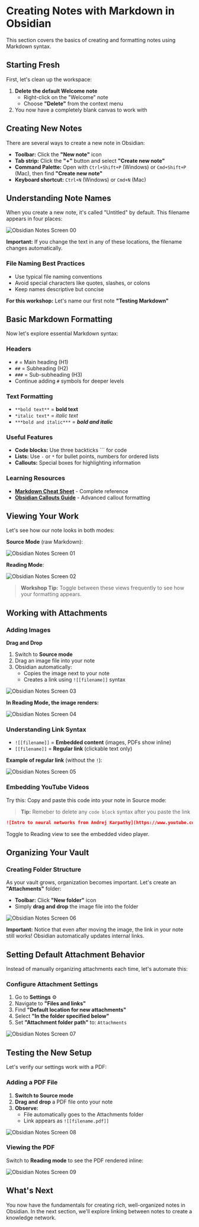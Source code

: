 # Creating Notes with Markdown in Obsidian

This section covers the basics of creating and formatting notes using Markdown syntax.

## Starting Fresh

First, let's clean up the workspace:
1. **Delete the default Welcome note**
   - Right-click on the "Welcome" note
   - Choose **"Delete"** from the context menu
2. You now have a completely blank canvas to work with

## Creating New Notes

There are several ways to create a new note in Obsidian:

- **Toolbar:** Click the **"New note"** icon
- **Tab strip:** Click the **"+"** button and select **"Create new note"**
- **Command Palette:** Open with `Ctrl+Shift+P` (Windows) or `Cmd+Shift+P` (Mac), then find **"Create new note"**
- **Keyboard shortcut:** `Ctrl+N` (Windows) or `Cmd+N` (Mac)

## Understanding Note Names

When you create a new note, it's called "Untitled" by default. This filename appears in four places:

![Obsidian Notes Screen 00](./assets/Obsidian_Notes_00.png)

**Important:** If you change the text in any of these locations, the filename changes automatically.

### File Naming Best Practices
- Use typical file naming conventions
- Avoid special characters like quotes, slashes, or colons
- Keep names descriptive but concise

**For this workshop:** Let's name our first note **"Testing Markdown"**

## Basic Markdown Formatting

Now let's explore essential Markdown syntax:

### Headers
- `#` = Main heading (H1)
- `##` = Subheading (H2)  
- `###` = Sub-subheading (H3)
- Continue adding `#` symbols for deeper levels

### Text Formatting
- `**bold text**` = **bold text**
- `*italic text*` = *italic text*
- `***bold and italic***` = ***bold and italic***

### Useful Features
- **Code blocks:** Use three backticks ``` for code
- **Lists:** Use `-` or `*` for bullet points, numbers for ordered lists
- **Callouts:** Special boxes for highlighting information

### Learning Resources
- [**Markdown Cheat Sheet**](https://www.markdownguide.org/cheat-sheet/) - Complete reference
- [**Obsidian Callouts Guide**](https://help.obsidian.md/callouts) - Advanced callout formatting

## Viewing Your Work

Let's see how our note looks in both modes:

**Source Mode** (raw Markdown):

![Obsidian Notes Screen 01](./assets/Obsidian_Notes_01.png)

**Reading Mode**:

![Obsidian Notes Screen 02](./assets/Obsidian_Notes_02.png)

> **Workshop Tip:** Toggle between these views frequently to see how your formatting appears.

## Working with Attachments

### Adding Images

**Drag and Drop**
1. Switch to **Source mode**
2. Drag an image file into your note
3. Obsidian automatically:
   - Copies the image next to your note
   - Creates a link using `![[filename]]` syntax

![Obsidian Notes Screen 03](./assets/Obsidian_Notes_03.png)

**In Reading Mode, the image renders:**

![Obsidian Notes Screen 04](./assets/Obsidian_Notes_04.png)

### Understanding Link Syntax

- `![[filename]]` = **Embedded content** (images, PDFs show inline)
- `[[filename]]` = **Regular link** (clickable text only)

**Example of regular link** (without the `!`):

![Obsidian Notes Screen 05](./assets/Obsidian_Notes_05.png)

### Embedding YouTube Videos

Try this: Copy and paste this code into your note in Source mode:
> **Tip:** Remeber to delete any `code block` syntax after you paste the link 

```markdown
![Intro to neural networks from Andrej Karpathy](https://www.youtube.com/watch?v=VMj-3S1tku0)
```

Toggle to Reading view to see the embedded video player.

## Organizing Your Vault

### Creating Folder Structure

As your vault grows, organization becomes important. Let's create an **"Attachments"** folder:

- **Toolbar:** Click **"New folder"** icon
- Simply **drag and drop** the image file into the folder

![Obsidian Notes Screen 06](./assets/Obsidian_Notes_06.png)

**Important:** Notice that even after moving the image, the link in your note still works! Obsidian automatically updates internal links.

## Setting Default Attachment Behavior

Instead of manually organizing attachments each time, let's automate this:

### Configure Attachment Settings

1. Go to **Settings** ⚙️
2. Navigate to **"Files and links"**
3. Find **"Default location for new attachments"**
4. Select **"In the folder specified below"**
5. Set **"Attachment folder path"** to: `Attachments`

![Obsidian Notes Screen 07](./assets/Obsidian_Notes_07.png)

## Testing the New Setup

Let's verify our settings work with a PDF:

### Adding a PDF File

1. **Switch to Source mode**
2. **Drag and drop** a PDF file onto your note
3. **Observe:** 
   - File automatically goes to the Attachments folder
   - Link appears as `![[filename.pdf]]`

![Obsidian Notes Screen 08](./assets/Obsidian_Notes_08.png)

### Viewing the PDF

Switch to **Reading mode** to see the PDF rendered inline:

![Obsidian Notes Screen 09](./assets/Obsidian_Notes_09.png)

## What's Next

You now have the fundamentals for creating rich, well-organized notes in Obsidian. In the next section, we'll explore linking between notes to create a knowledge network.